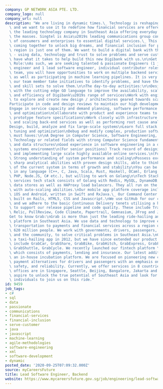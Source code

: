 ```yaml
---
company: GP NETWORK ASIA PTE. LTD.
company_logo: null
company_url: null
description: "We are living in dynamic times.\_ Technology is reshaping how we live,\
  \ and we want to use it to redefine how financial services are offered. Grab is\
  \ the leading technology company in Southeast Asia offering everyday services to\
  \ the masses. Singtel is Asia\u2019s leading communications group connecting millions\
  \ of consumers and enterprises to essential digital services.\_ This is why we are\
  \ coming together to unlock big dreams, and financial inclusion for people in our\
  \ region is just one of them. We want to build a digital bank with the right foundation\
  \ - using data, technology and trust to solve problems and serve customers. If you\
  \ have what it takes to help build this new Digibank with us.\n\nGet to know the\
  \ Role:\nAs such, we are seeking talented & passionate Engineers (1 junior software\
  \ engineer and 1 lead software engineer, individual contributor roles) to join our\
  \ team, you will have opportunities to work on multiple backend service clusters\
  \ as well as participating in machine learning pipelines. It is very important that\
  \ our team member take initiatives to identify problems, and have the right mindset\
  \ and skill sets to solve them.\n\nThe day-to-day activities:\n\nDesign and write\
  \ with the cutting edge GO language to improve the availability, scalability, latency,\
  \ and efficiency of Digibank\u2019s range of services\nWork with engineering team\
  \ to explore and create new design / architectures geared towards scale and performance\n\
  Participate in code and design reviews to maintain our high development standards\n\
  Engage in service capacity and demand planning, software performance analysis, tuning\
  \ and optimization\nCollaborate with product and experience teams to define and\
  \ prototype feature specifications\nWork closely with infrastructure team in building\
  \ and scaling back-end services as well as performing root cause analysis investigations\n\
  Design, build, analyze and fix large-scale systems\nLearn full stack performance\
  \ tuning and optimization\nDebug and modify complex, production software\n\nThe\
  \ must haves:\n\nA Degree in Computer Science, Software Engineering, Information\
  \ Technology or related fields with strong Computer Science fundamentals in algorithms\
  \ and data structures\nGood experience in software engineering in a distributed\
  \ systems environment\n(For senior positions) Track record of designing, developing\
  \ and implementing large scale highly available online services.\n(For senior positions)\
  \ Strong understanding of system performance and scaling\nPossess excellent communication,\
  \ sharp analytical abilities with proven design skills, able to think critically\
  \ of the current system in terms of growth and stability\nYou can be a good coder\
  \ in any language (C++, C, Java, Scala, Rust, Haskell, OCaml, Erlang, Python, Ruby,\
  \ PHP, Node.JS, C# etc.), but willing to work on Golang\n\nTech Stack:\nOur core\
  \ services tech stack consists of Golang with Redis, MySQL, DynamoDB, Elasticsearch\
  \ data stores as well as HAProxy load balancers. They all run on the AWS cloud infrastructure\
  \ with auto-scaling abilities.\nOur mobile app platform coverage includes native\
  \ iOS and Android, written in Swift and RxJava.\_ Our Command Center front-end is\
  \ built on Rails, HTML5, CSS and Javascript.\nWe use GitHub for our code repository\
  \ and we adhere to the basic Continuous Delivery tenets utilising a host of tools\
  \ to support our release pipeline and code quality. These include Travis CI, New\
  \ Relic, PullReview, Code Climate, Papertrail, Gemnasium, JFrog and Jenkins.\n\n\
  Get to know Grab:\nGrab is more than just the leading ride-hailing and mobile payments\
  \ platform in Southeast Asia. We use data and technology to improve everything from\
  \ transportation to payments and financial services across a region of more than\
  \ 620 million people. We work with governments, drivers, passengers, merchants,\
  \ and the community, to solve critical problems in Southeast Asia.\nGrab began as\
  \ a taxi-hailing app in 2012, but we have since extended our product platform to\
  \ include GrabCar, GrabShare, GrabBike, GrabHitch, GrabExpress, GrabFood, GrabCoach,\
  \ GrabShuttle, GrabCycle. We recently launched our fintech platform \u2013 GrabFinancial,\
  \ which consists of payments, lending and insurance. Our latest addition is GrabVentures,\
  \ an in-house incubation platform. We are focused on pioneering new commuting and\
  \ payment alternatives for drivers and passengers with an emphasis on convenience,\
  \ safety, and reliability. Currently, we offer services in 8 countries. Our R&D\
  \ offices are in Singapore, Seattle, Beijing, Bangalore, Jakarta and Vietnam. We\
  \ aspire to unlock the true potential of Southeast Asia and look for like-minded\
  \ individuals to join us on this ride."
id: 9459
job_tags:
- c#
- sql
- data
- passionate
- communications
- financial-services
- financial-inclusion
- serve-customer
- java
- javascript
- machine-learning
- agile-methodologies
- software-engineering
- xml
- software-development
- dynamic
posted_date: '2020-09-25T07:09:32.000Z'
source: myCareersFuture
title: Lead Software Engineer, Backend
website: https://www.mycareersfuture.gov.sg/job/engineering/lead-software-engineer-backend-gp-network-asia-bdba9a50d3aa7a30fb8f957bb7578e99
---
```

